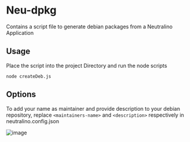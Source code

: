 # Neu-dpkg
Contains a script file to generate debian packages from a Neutralino Application

## Usage
Place the script into the project Directory and run the node scripts

```
node createDeb.js
```

## Options

To add your name as maintainer and provide description to your debian repository, replace ``<maintainers-name>`` and ``<description>`` respectively in neutralino.config.json

![image](https://user-images.githubusercontent.com/76606666/164500045-6b9b676a-e8d7-44a4-ac2c-0584e5629f84.png)
